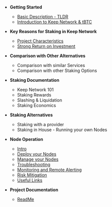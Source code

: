 - **Getting Started**
	- [Basic Description - TLDR](basics/start.md)
	- [Introduction to Keep Network & tBTC](basics/intro.md)

- **Key Reasons for Staking in Keep Network**
	- [Project Characteristics](Reasons/reasons.md)
	- [Strong Return on Investment](Reasons/roi.md)

- **Comparison with Other Alternatives**
	- Comparison with similar Services
	- Comparison with other Staking Options

- **Staking Documentation**
	- Keep Network 101
	- Staking Rewards
	- Slashing & Liquidation
	- Staking Economics

- **Staking Alternatives**
	- Staking with a provider
	- Staking in House - Running your own Nodes

- **Node Operation**
  - [Intro](Node-Operation/intro-operation.md)
  - [Deploy your Nodes](Node-Operation/deploy.md)
  - [Manage your Nodes](Node-Operation/manage.md)
  - [Troubleshooting](Node-Operation/troubleshooting.md)
  - [Monitoring and Remote Alerting](Node-Operation/monitoring.md)
  - [Risk Mitigation](Node-Operation/risks.md)
  - [Useful Links](Node-Operation/links.md)

- **Project Documentation**
  - [ReadMe](https://github.com/hibbitts-design/docsify-open-publishing-starter-kit/blob/master/README.md)
